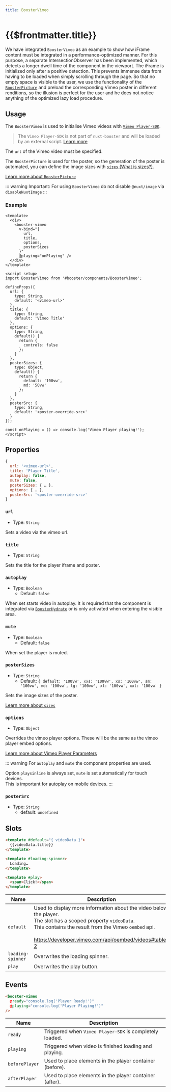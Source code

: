 ```yaml
---
title: BoosterVimeo
---
```


# {{$frontmatter.title}}

We have integrated `BoosterVimeo`  as an example to show how iFrame content must be integrated in a performance-optimized manner.
For this purpose, a separate IntersectionObserver has been implemented, which detects a longer dwell time of the component in the viewport. The iFrame is initialized only after a positive detection. This prevents immense data from having to be loaded when simply scrolling through the page.
So that no empty space is visible to the user, we use the functionality of the [`BoosterPicture`](/components/booster-picture) and preload the corresponding Vimeo poster in different renditions, so the illusion is perfect for the user and he does not notice anything of the optimized lazy load procedure.

## Usage

The `BoosterVimeo` is used to initialise Vimeo videos with [`Vimeo Player-SDK`](https://developer.vimeo.com/player/sdk/).  

> The `Vimeo Player-SDK` is not part of `nuxt-booster` and will be loaded by an external script. [Learn more](https://github.com/basics/nuxt-booster/blob/main/src/runtime/components/BoosterVimeo/utils/loader.js)

The `url` of the Vimeo video must be specified.  

The `BoosterPicture` is used for the poster, so the generation of the poster is automated, you can define the image sizes with [`sizes` (What is sizes?)](/components/booster-image#source).

[Learn more about `BoosterPicture`](/components/booster-picture)

::: warning
Important: For using `BoosterVimeo` do not disable `@nuxt/image` via `disableNuxtImage`
:::

### Example

````vue
<template>
  <div>
    <booster-vimeo
      v-bind="{
        url,
        title,
        options,
        posterSizes
      }"
      @playing="onPlaying" />
  </div>
</template>

<script setup>
import BoosterVimeo from '#booster/components/BoosterVimeo';

defineProps({
  url: { 
    type: String, 
    default: '<vimeo-url>' 
  },
  title: { 
    type: String, 
    default: 'Vimeo Title' 
  },
  options: {
    type: String,
    default() {
      return {
        controls: false
      };
    }
  },
  posterSizes: {
    type: Object,
    default() {
      return {
        default: '100vw',
        md: '50vw'
      };
    }
  },
  posterSrc: {
    type: String,
    default: '<poster-override-src>'
  }
});

const onPlaying = () => console.log('Vimeo Player playing!');
</script>

````

## Properties

````js
{
  url: '<vimeo-url>',
  title: 'Player Title',
  autoplay: false,
  mute: false,
  posterSizes: { … },
  options: { … },
  posterSrc: '<poster-override-src>'
}
````

### `url`

- Type: `String`

Sets a video via the vimeo url.

### `title`

- Type: `String`

Sets the title for the player iframe and poster.

### `autoplay`

- Type: `Boolean`
  - Default: `false`

When set starts video in autoplay. It is required that the component is integrated via [`BoosterHydrate`](/guide/usage#import-components) or is only activated when entering the visible area.

### `mute`

- Type: `Boolean`
  - Default: `false`

When set the player is muted.

### `posterSizes`

- Type: `String`
  - Default: `{ default: '100vw', xxs: '100vw', xs: '100vw', sm: '100vw', md: '100vw', lg: '100vw', xl: '100vw', xxl: '100vw' }`

Sets the image sizes of the poster.

[Learn more about `sizes`](/components/booster-image#source)

### `options`

- Type: `Object`

Overrides the vimeo player options. These will be the same as the vimeo player embed options.

[Learn more about Vimeo Player Parameters](https://developer.vimeo.com/player/sdk/embed)

::: warning
For `autoplay` and `mute` the component properties are used.

Option `playsinline` is always set, `mute` is set automatically for touch devices.  
This is important for autoplay on mobile devices.
:::

### `posterSrc`

- Type: `String`
  - default: `undefined`

## Slots

````html
<template #default="{ videoData }">
  {{videoData.title}}
</template>

<template #loading-spinner>
  Loading…
</template>

<template #play>
  <span>Click!</span>
</template>
````

| Name              | Description                                                                                                                                                                                                                                |
| ----------------- | ------------------------------------------------------------------------------------------------------------------------------------------------------------------------------------------------------------------------------------------ |
| `default`         | Used to display more information about the video below the player.<br>The slot has a scoped property `videoData`. <br>This contains the result from the Vimeo `oembed` api.<br><br><https://developer.vimeo.com/api/oembed/videos#table-2> |
| `loading-spinner` | Overwrites the loading spinner.                                                                                                                                                                                                            |
| `play`            | Overwrites the play button.                                                                                                                                                                                                                |

## Events

````html
<booster-vimeo 
  @ready="console.log('Player Ready!')" 
  @playing="console.log('Player Playing!')" 
/>
````

| Name           | Description                                              |
| -------------- | -------------------------------------------------------- |
| `ready`        | Triggered when `Vimeo Player-SDK` is completely loaded.  |
| `playing`      | Triggered when video is finished loading and playing.    |
| `beforePlayer` | Used to place elements in the player container (before). |
| `afterPlayer`  | Used to place elements in the player container (after).  |
